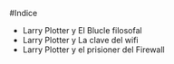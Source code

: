 #Indice

* Larry Plotter y El Blucle filosofal
* Larry Plotter y La clave del wifi
* Larry Plotter y el prisioner del Firewall 
